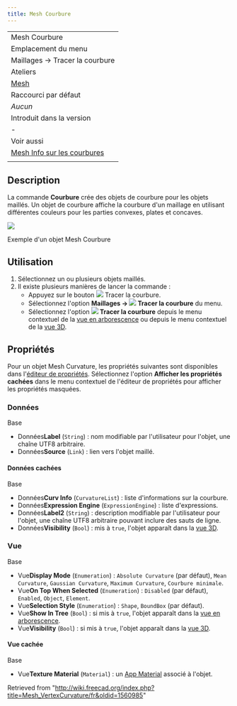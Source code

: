 ```yaml
---
title: Mesh Courbure
---
```

|  |
| --- |
| Mesh Courbure |
| Emplacement du menu |
| Maillages → Tracer la courbure |
| Ateliers |
| [Mesh](/Mesh_Workbench/fr "Mesh Workbench/fr") |
| Raccourci par défaut |
| *Aucun* |
| Introduit dans la version |
| - |
| Voir aussi |
| [Mesh Info sur les courbures](/Mesh_CurvatureInfo/fr "Mesh CurvatureInfo/fr") |
|  |

## Description

La commande **Courbure** crée des objets de courbure pour les objets maillés. Un objet de courbure affiche la courbure d'un maillage en utilisant différentes couleurs pour les parties convexes, plates et concaves.

![](/images/Mesh_VertexCurvature_example.png)

Exemple d'un objet Mesh Courbure

## Utilisation

1. Sélectionnez un ou plusieurs objets maillés.
2. Il existe plusieurs manières de lancer la commande :
   * Appuyez sur le bouton ![](/images/Mesh_VertexCurvature.svg) Tracer la courbure.
   * Sélectionnez l'option **Maillages → ![](/images/Mesh_VertexCurvature.svg) Tracer la courbure** du menu.
   * Sélectionnez l'option **![](/images/Mesh_VertexCurvature.svg) Tracer la courbure** depuis le menu contextuel de la [vue en arborescence](/Tree_view/fr "Tree view/fr") ou depuis le menu contextuel de la [vue 3D](/3D_view/fr "3D view/fr").

## Propriétés

Pour un objet Mesh Curvature, les propriétés suivantes sont disponibles dans l'[éditeur de propriétés](/Property_editor/fr "Property editor/fr"). Sélectionnez l'option **Afficher les propriétés cachées** dans le menu contextuel de l'éditeur de propriétés pour afficher les propriétés masquées.

### Données

Base

* Données**Label** (`String`) : nom modifiable par l'utilisateur pour l'objet, une chaîne UTF8 arbitraire.
* Données**Source** (`Link`) : lien vers l'objet maillé.

#### Données cachées

Base

* Données**Curv Info** (`CurvatureList`) : liste d'informations sur la courbure.
* Données**Expression Engine** (`ExpressionEngine`) : liste d'expressions.
* Données**Label2** (`String`) : description modifiable par l'utilisateur pour l'objet, une chaîne UTF8 arbitraire pouvant inclure des sauts de ligne.
* Données**Visibility** (`Bool`) : mis à `true`, l'objet apparaît dans la [vue 3D](/3D_view/fr "3D view/fr").

### Vue

Base

* Vue**Display Mode** (`Enumeration`) : `Absolute Curvature` (par défaut), `Mean Curvature`, `Gaussian Curvature`, `Maximum Curvature`, `Courbure minimale`.
* Vue**On Top When Selected** (`Enumeration`) : `Disabled` (par défaut), `Enabled`, `Object`, `Element`.
* Vue**Selection Style** (`Enumeration`) : `Shape`, `BoundBox` (par défaut).
* Vue**Show In Tree** (`Bool`) : si mis à `true`, l'objet apparaît dans la [vue en arborescence](/Tree_view/fr "Tree view/fr").
* Vue**Visibility** (`Bool`) : si mis à `true`, l'objet apparaît dans la [vue 3D](/3D_view/fr "3D view/fr").

#### Vue cachée

Base

* Vue**Texture Material** (`Material`) : un [App Material](/index.php?title=App_Material/fr&action=edit&redlink=1 "App Material/fr (page does not exist)") associé à l'objet.

Retrieved from "<http://wiki.freecad.org/index.php?title=Mesh_VertexCurvature/fr&oldid=1560985>"